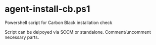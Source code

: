 # agent-install-cb.ps1
Powershell script for Carbon Black installation check

Script can be delpoyed via SCCM or standalone.
Comment/uncomment necessary parts.
